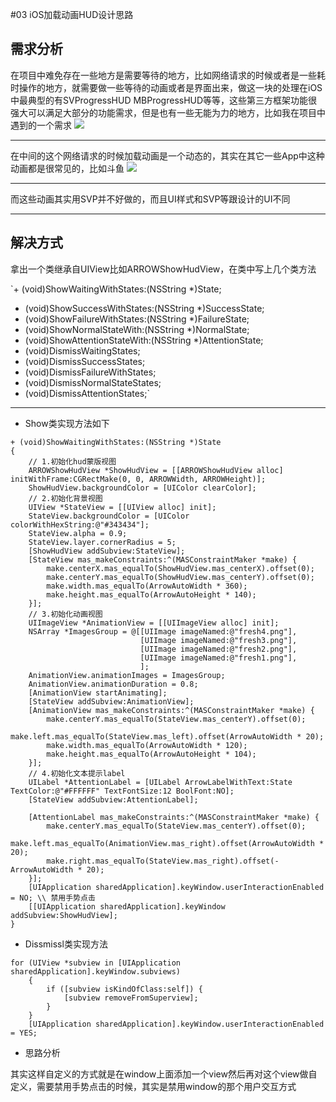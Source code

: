 #03 iOS加载动画HUD设计思路

## 需求分析
在项目中难免存在一些地方是需要等待的地方，比如网络请求的时候或者是一些耗时操作的地方，就需要做一些等待的动画或者是界面出来，做这一块的处理在iOS中最典型的有SVProgressHUD MBProgressHUD等等，这些第三方框架功能很强大可以满足大部分的功能需求，但是也有一些无能为力的地方，比如我在项目中遇到的一个需求
![](https://ww4.sinaimg.cn/large/006tNc79gy1fdhui4dwgoj30oq0zk7d4.jpg)
***

在中间的这个网络请求的时候加载动画是一个动态的，其实在其它一些App中这种动画都是很常见的，比如斗鱼
![](https://ww4.sinaimg.cn/large/006tNc79gy1fdhuwl5g3mj30ku112wi7.jpg)
***

而这些动画其实用SVP并不好做的，而且UI样式和SVP等跟设计的UI不同
***
## 解决方式
拿出一个类继承自UIView比如ARROWShowHudView，在类中写上几个类方法

`+ (void)ShowWaitingWithStates:(NSString *)State;
+ (void)ShowSuccessWithStates:(NSString *)SuccessState;
+ (void)ShowFailureWithStates:(NSString *)FailureState;
+ (void)ShowNormalStateWith:(NSString *)NormalState;
+ (void)ShowAttentionStateWith:(NSString *)AttentionState;
+ (void)DismissWaitingStates;
+ (void)DismissSuccessStates;
+ (void)DismissFailureWithStates;
+ (void)DismissNormalStateStates;
+ (void)DismissAttentionStates;`

***

* Show类实现方法如下

```
+ (void)ShowWaitingWithStates:(NSString *)State
{
    // 1.初始化hud蒙版视图
    ARROWShowHudView *ShowHudView = [[ARROWShowHudView alloc] initWithFrame:CGRectMake(0, 0, ARROWWidth, ARROWHeight)];
    ShowHudView.backgroundColor = [UIColor clearColor];
    // 2.初始化背景视图
    UIView *StateView = [[UIView alloc] init];
    StateView.backgroundColor = [UIColor colorWithHexString:@"#343434"];
    StateView.alpha = 0.9;
    StateView.layer.cornerRadius = 5;
    [ShowHudView addSubview:StateView];
    [StateView mas_makeConstraints:^(MASConstraintMaker *make) {
        make.centerX.mas_equalTo(ShowHudView.mas_centerX).offset(0);
        make.centerY.mas_equalTo(ShowHudView.mas_centerY).offset(0);
        make.width.mas_equalTo(ArrowAutoWidth * 360);
        make.height.mas_equalTo(ArrowAutoHeight * 140);
    }];
    // 3.初始化动画视图
    UIImageView *AnimationView = [[UIImageView alloc] init];
    NSArray *ImagesGroup = @[[UIImage imageNamed:@"fresh4.png"],
                             [UIImage imageNamed:@"fresh3.png"],
                             [UIImage imageNamed:@"fresh2.png"],
                             [UIImage imageNamed:@"fresh1.png"],
                             ];
    AnimationView.animationImages = ImagesGroup;
    AnimationView.animationDuration = 0.8;
    [AnimationView startAnimating];
    [StateView addSubview:AnimationView];
    [AnimationView mas_makeConstraints:^(MASConstraintMaker *make) {
        make.centerY.mas_equalTo(StateView.mas_centerY).offset(0);
        make.left.mas_equalTo(StateView.mas_left).offset(ArrowAutoWidth * 20);
        make.width.mas_equalTo(ArrowAutoWidth * 120);
        make.height.mas_equalTo(ArrowAutoHeight * 104);
    }];
    // 4.初始化文本提示label
    UILabel *AttentionLabel = [UILabel ArrowLabelWithText:State TextColor:@"#FFFFFF" TextFontSize:12 BoolFont:NO];
    [StateView addSubview:AttentionLabel];
    
    [AttentionLabel mas_makeConstraints:^(MASConstraintMaker *make) {
        make.centerY.mas_equalTo(StateView.mas_centerY).offset(0);
        make.left.mas_equalTo(AnimationView.mas_right).offset(ArrowAutoWidth * 20);
        make.right.mas_equalTo(StateView.mas_right).offset(-ArrowAutoWidth * 20);
    }];
    [UIApplication sharedApplication].keyWindow.userInteractionEnabled = NO; \\ 禁用手势点击
    [[UIApplication sharedApplication].keyWindow addSubview:ShowHudView];
}
```

* Dissmissl类实现方法

```
for (UIView *subview in [UIApplication sharedApplication].keyWindow.subviews)
    {
        if ([subview isKindOfClass:self]) {
            [subview removeFromSuperview];
        }
    }
    [UIApplication sharedApplication].keyWindow.userInteractionEnabled = YES;

```

* 思路分析

其实这样自定义的方式就是在window上面添加一个view然后再对这个view做自定义，需要禁用手势点击的时候，其实是禁用window的那个用户交互方式







